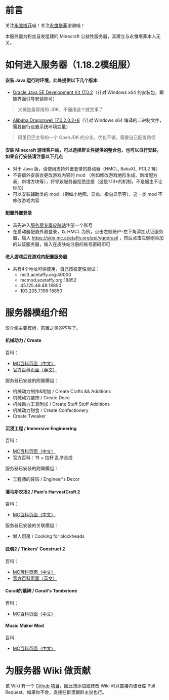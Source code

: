 # **前言**

关注[永雏塔菲](https://space.bilibili.com/1265680561)喵！关注[永雏塔菲](https://space.bilibili.com/1265680561)谢谢喵！

本服务器为粉丝自发组建的 Minecraft 公益性服务器，其建立与永雏塔菲本人无关。

# **如何进入服务器（1.18.2模组服）**

#### 安装 Java 运行时环境，此处提供以下几个版本

  - [Oracle Java SE Development Kit 17.0.2](https://download.oracle.com/java/17/latest/jdk-17_windows-x64_bin.exe)（针对 Windows x64 的安装包，跟随界面引导安装即可）
  >大概是最常用的 JDK，不懂用这个就完事了
  - [Alibaba Dragonwell 17.0.2.0.2+8](https://github.com/alibaba/dragonwell17/releases/download/dragonwell-17.0.2.0.2%2B8_jdk-17.0.2-ga/Alibaba_Dragonwell_17.0.2.0.2+8_x64_windows.zip)（针对 Windows x64 编译的二进制文件，需要自行设置系统环境变量）
  >阿里巴巴主导的一个 OpenJDK 的分支，优化不错，需要自己配置路径

#### 安装 Minecraft 游戏客户端，可以选择群文件提供的整合包，也可以自行安装，如果自行安装请注意以下几点

  - 对于 Java 版，请使用支持外置登录的启动器（HMCL, BakaXL, PCL2 等）
  - 不要额外安装会更改游戏内容的 mod （例如修改游戏地形生成、新增配方表、新增方块等），将导致服务器拒绝连接（这是1.13+的机制，不是服主不让你加）
  - 可以安装辅助类的 mod （例如小地图、显血、指向显示等），这一类 mod 不修改游戏内容

#### 配置外置登录

  - 首先进入[服务器专属皮肤站](https://skin.mc.acetaffy.org)注册一个账号
  - 在启动器配置外置登录，以 HMCL 为例，点击左侧账户-左下角添加认证服务器，输入 https://skin.mc.acetaffy.org/api/yggdrasil ，然后点击左侧刚添加的认证服务器，输入在皮肤站注册的账号密码即可

#### 进入游戏后在游戏内配置服务器
  - 共有4个地址可供使用，自己按稳定性测试：
    - mc3.acetaffy.org:40000
    - mcmod.acetaffy.org:18852
    - 45.125.46.48:18850
    - 103.205.7.196:18850

# **服务器模组介绍**

仅介绍主要模组，前置之类的不写了。

#### 机械动力 / Create 

百科：

  - [MC百科页面（中文）](https://www.mcmod.cn/class/2021.html)
  - [官方百科页面（英文）](https://github.com/Creators-of-Create/Create/wiki)

服务器已安装的附属模组：

  - 机械动力制作&附加 / Create Crafts && Additions
  - 机械动力装饰 / Create Deco
  - 机械动力工具附加 / Create Stuff Stuff Additions
  - 机械动力甜食 / Create Confectionery
  - Create Tweaker

#### 沉浸工程 / Immersive Engineering

百科：

  - [MC百科页面（中文）](https://www.mcmod.cn/class/463.html)
  - 官方百科：书 + 拉杆 乱序合成

服务器已安装的附属模组：

  - 工程师的装饰 / Engineer's Decor

#### 潘马斯农场2 / Pam's HarvestCraft 2

百科：

  - [MC百科页面（中文）](https://www.mcmod.cn/class/2372.html)

服务器已安装的关联模组：

  - 懒人厨房 / Cooking for blockheads

#### 匠魂2 / Tinkers' Construct 2

百科：

  - [MC百科页面（中文）](https://www.mcmod.cn/class/683.html)
  - [官方百科页面（英文）](https://github.com/SlimeKnights/TinkersConstruct/wiki)

#### Corail的墓碑 / Corail's Tombstone

百科：

  - [MC百科页面（中文）](https://www.mcmod.cn/class/1985.html)

#### Music Maker Mod

百科
  - [MC百科页面（中文）](https://www.mcmod.cn/class/4176.html)

# **为服务器 Wiki 做贡献**

该 Wiki 有一个 [Github 项目](https://github.com/Shiori514/AceTaffyMcServerWiki)，因此想添加或修改 Wiki 可以直接向该仓库 Pull Request。如果你不会，直接在群里跟群主说也行。
